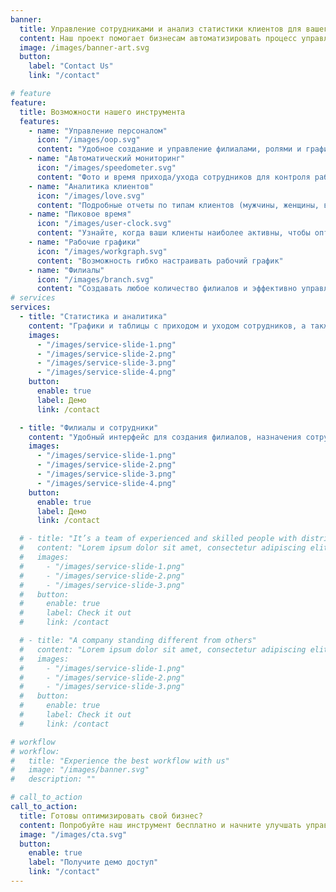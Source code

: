 ```yaml
---
banner:
  title: Управление сотрудниками и анализ статистики клиентов для вашего бизнеса
  content: Наш проект помогает бизнесам автоматизировать процесс управления филиалами, сотрудниками и анализировать статистику клиентов для принятия обоснованных решений. Ускорьте рост и оптимизируйте операционные процессы.
  image: /images/banner-art.svg
  button:
    label: "Contact Us"
    link: "/contact"

# feature
feature:
  title: Возможности нашего инструмента
  features:
    - name: "Управление персоналом"
      icon: "/images/oop.svg"
      content: "Удобное создание и управление филиалами, ролями и графиками сотрудников."
    - name: "Автоматический мониторинг"
      icon: "/images/speedometer.svg"
      content: "Фото и время прихода/ухода сотрудников для контроля рабочего времени."
    - name: "Аналитика клиентов"
      icon: "/images/love.svg"
      content: "Подробные отчеты по типам клиентов (мужчины, женщины, возраст, новые/постоянные)."
    - name: "Пиковое время"
      icon: "/images/user-clock.svg"
      content: "Узнайте, когда ваши клиенты наиболее активны, чтобы оптимизировать работу."
    - name: "Рабочие графики"
      icon: "/images/workgraph.svg"
      content: "Возможность гибко настраивать рабочий график"
    - name: "Филиалы"
      icon: "/images/branch.svg"
      content: "Создавать любое количество филиалов и эффективно управлять их работой."
# services
services:
  - title: "Статистика и аналитика"
    content: "Графики и таблицы с приходом и уходом сотрудников, а также статистика по клиентам (пол, возраст, новый/постоянный клиент) для глубокого анализа."
    images:
      - "/images/service-slide-1.png"
      - "/images/service-slide-2.png"
      - "/images/service-slide-3.png"
      - "/images/service-slide-4.png"
    button:
      enable: true
      label: Демо
      link: /contact

  - title: "Филиалы и сотрудники"
    content: "Удобный интерфейс для создания филиалов, назначения сотрудников и их ролей. Управляйте персоналом в разных местах с легкостью."
    images:
      - "/images/service-slide-1.png"
      - "/images/service-slide-2.png"
      - "/images/service-slide-3.png"
      - "/images/service-slide-4.png"
    button:
      enable: true
      label: Демо
      link: /contact

  # - title: "It’s a team of experienced and skilled people with distributions"
  #   content: "Lorem ipsum dolor sit amet, consectetur adipiscing elit. Consequat tristique eget amet, tempus eu at consecttur. Leo facilisi nunc viverra tellus. Ac laoreet sit vel consquat. consectetur adipiscing elit. Consequat tristique eget amet, tempus eu at consecttur. Leo facilisi nunc viverra tellus. Ac laoreet sit vel consquat."
  #   images:
  #     - "/images/service-slide-1.png"
  #     - "/images/service-slide-2.png"
  #     - "/images/service-slide-3.png"
  #   button:
  #     enable: true
  #     label: Check it out
  #     link: /contact

  # - title: "A company standing different from others"
  #   content: "Lorem ipsum dolor sit amet, consectetur adipiscing elit. Consequat tristique eget amet, tempus eu at consecttur. Leo facilisi nunc viverra tellus. Ac laoreet sit vel consquat. consectetur adipiscing elit. Consequat tristique eget amet, tempus eu at consecttur. Leo facilisi nunc viverra tellus. Ac laoreet sit vel consquat."
  #   images:
  #     - "/images/service-slide-1.png"
  #     - "/images/service-slide-2.png"
  #     - "/images/service-slide-3.png"
  #   button:
  #     enable: true
  #     label: Check it out
  #     link: /contact

# workflow
# workflow:
#   title: "Experience the best workflow with us"
#   image: "/images/banner.svg"
#   description: ""

# call_to_action
call_to_action:
  title: Готовы оптимизировать свой бизнес?
  content: Попробуйте наш инструмент бесплатно и начните улучшать управление филиалами, сотрудниками и статистикой уже сегодня!
  image: "/images/cta.svg"
  button:
    enable: true
    label: "Получите демо доступ"
    link: "/contact"
---
```


